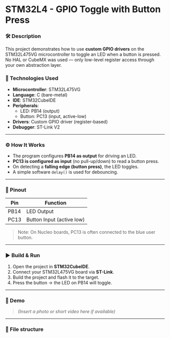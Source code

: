 # STM32L4 - GPIO Toggle with Button Press

### 🛠 Description

This project demonstrates how to use **custom GPIO drivers** on the STM32L475VG microcontroller to toggle an LED when a button is pressed. No HAL or CubeMX was used — only low-level register access through your own abstraction layer.

### 🧰 Technologies Used

- **Microcontroller**: STM32L475VG
- **Language**: C (bare-metal)
- **IDE**: STM32CubeIDE
- **Peripherals**:
  - LED: PB14 (output)
  - Button: PC13 (input, active-low)
- **Drivers**: Custom GPIO driver (register-based)
- **Debugger**: ST-Link V2

---

### ⚙️ How It Works

- The program configures **PB14 as output** for driving an LED.
- **PC13 is configured as input** (no pull-up/down) to read a button press.
- On detecting a **falling edge (button press)**, the LED toggles.
- A simple software `delay()` is used for debouncing.

---

### 🔌 Pinout

| Pin  | Function    |
|------|-------------|
| PB14 | LED Output  |
| PC13 | Button Input (active low) |

> Note: On Nucleo boards, PC13 is often connected to the blue user button.

---

### ▶️ Build & Run

1. Open the project in **STM32CubeIDE**.
2. Connect your STM32L475VG board via **ST-Link**.
3. Build the project and flash it to the target.
4. Press the button → the LED on PB14 will toggle.

---

### 📸 Demo

> *(Insert a photo or short video here if available)*

---

### 📁 File structure

